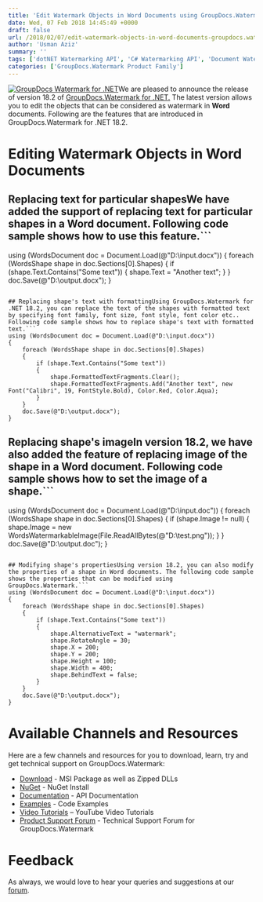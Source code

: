```yaml
---
title: 'Edit Watermark Objects in Word Documents using GroupDocs.Watermark for .NET 18.2'
date: Wed, 07 Feb 2018 14:45:49 +0000
draft: false
url: /2018/02/07/edit-watermark-objects-in-word-documents-groupdocs.watermark-for-.net-18.2/
author: 'Usman Aziz'
summary: ''
tags: ['dotNET Watermarking API', 'C# Watermarking API', 'Document Watermarking', 'document-watermark', 'Watermarking API C#', 'Watermarking API for .NET', 'GroupDocs.Watermark for .NET Release']
categories: ['GroupDocs.Watermark Product Family']
---
```


[![GroupDocs Watermark for .NET](http://blog.groupdocs.com/wp-content/uploads/sites/4/2017/05/GroupDocs-Watermark-for-.NET_.png)](https://products.groupdocs.com/watermark/net)We are pleased to announce the release of version 18.2 of [GroupDocs.Watermark for .NET.](https://products.groupdocs.com/watermark/net) The latest version allows you to edit the objects that can be considered as watermark in **Word** documents. Following are the features that are introduced in GroupDocs.Watermark for .NET 18.2.

# Editing Watermark Objects in Word Documents

## Replacing text for particular shapesWe have added the support of replacing text for particular shapes in a Word document. Following code sample shows how to use this feature.```
using (WordsDocument doc = Document.Load(@"D:\input.docx"))
{
    foreach (WordsShape shape in doc.Sections[0].Shapes)
    {
        if (shape.Text.Contains("Some text"))
        {
            shape.Text = "Another text";
        }
    }
    doc.Save(@"D:\output.docx");
}
```

## Replacing shape's text with formattingUsing GroupDocs.Watermark for .NET 18.2, you can replace the text of the shapes with formatted text by specifying font family, font size, font style, font color etc.. Following code sample shows how to replace shape's text with formatted text.```
using (WordsDocument doc = Document.Load(@"D:\input.docx"))
{
    foreach (WordsShape shape in doc.Sections[0].Shapes)
    {
        if (shape.Text.Contains("Some text"))
        {
            shape.FormattedTextFragments.Clear();
            shape.FormattedTextFragments.Add("Another text", new Font("Calibri", 19, FontStyle.Bold), Color.Red, Color.Aqua);
        }
    }
    doc.Save(@"D:\output.docx");
}
```

## Replacing shape's imageIn version 18.2, we have also added the feature of replacing image of the shape in a Word document. Following code sample shows how to set the image of a shape.```
using (WordsDocument doc = Document.Load(@"D:\input.doc"))
{
    foreach (WordsShape shape in doc.Sections[0].Shapes)
    {
        if (shape.Image != null)
        {
            shape.Image = new WordsWatermarkableImage(File.ReadAllBytes(@"D:\test.png"));
        }
    }
    doc.Save(@"D:\output.doc");
}
```

## Modifying shape's propertiesUsing version 18.2, you can also modify the properties of a shape in Word documents. The following code sample shows the properties that can be modified using GroupDocs.Watermark.```
using (WordsDocument doc = Document.Load(@"D:\input.docx"))
{
    foreach (WordsShape shape in doc.Sections[0].Shapes)
    {
        if (shape.Text.Contains("Some text"))
        {
            shape.AlternativeText = "watermark";
            shape.RotateAngle = 30;
            shape.X = 200;
            shape.Y = 200;
            shape.Height = 100;
            shape.Width = 400;
            shape.BehindText = false;
        }
    }
    doc.Save(@"D:\output.docx");
}
```

# Available Channels and Resources

Here are a few channels and resources for you to download, learn, try and get technical support on GroupDocs.Watermark:

*   [Download](https://downloads.groupdocs.com/watermark/net "GroupDocs.Watermark MSI") - MSI Package as well as Zipped DLLs
*   [NuGet](https://www.nuget.org/packages/GroupDocs.Watermark/ "GroupDocs.Watermark Nuget Package") - NuGet Install
*   [Documentation](https://docs.groupdocs.com/watermark/net "Watermark API documentation") - API Documentation
*   [Examples](https://github.com/groupdocs-watermark/GroupDocs.watermark-for-.NET "How to use Watermark API") - Code Examples
*   [Video Tutorials](https://www.youtube.com/playlist?list=PL25CTxMCj5vPusvdhHD52X_Q8bTjObAc9) – YouTube Video Tutorials
*   [Product Support Forum](https://forum.groupdocs.com/c/watermark) - Technical Support Forum for GroupDocs.Watermark

# Feedback

As always, we would love to hear your queries and suggestions at our [forum](https://forum.groupdocs.com/c/watermark "Technical Support Forum").





